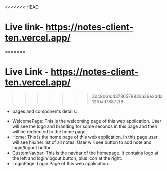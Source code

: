 <<<<<<< HEAD
# Live link- https://notes-client-ten.vercel.app/
=======
# Live Link - https://notes-client-ten.vercel.app/
>>>>>>> 3dc9b61dd3786578833a36e2dda12f0a978872f8

- pages and components details:

* WelcomePage: This is the welcoming page of this web application. User will see the logo and branding for some seconds in this page and then will be redirected to the home page.
* Home: This is the home page of this web application. In this page user will see his/her list of all notes. User will see button to add note and login/logout button.
* CustomNavbar: This is the navbar of the homepage. It contains logo at the left and login/logout button, plus icon at the right. 
* LoginPage: Login Page of this web application. 

